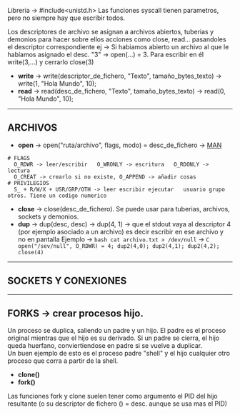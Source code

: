 
Libreria -> #include<unistd.h>
Las funciones syscall tienen parametros, pero no siempre hay que escribir todos. 

Los descriptores de archivo se asignan a archivos abiertos, tuberias y demonios para hacer sobre ellos acciones como close, read... pasandoles el descriptor 
correspondiente ej -> Si habiamos abierto un archivo al que le habíamos asignado el desc. "3" -> open(...) = 3. Para escribir en él write(3,...) y cerrarlo close(3)


 - **write** -> write(descriptor_de_fichero, "Texto", tamaño_bytes_texto)  ->  write(1, "Hola Mundo", 10);
 - **read** -> read(desc_de_fichero, "Texto", tamaño_bytes_texto)  ->  read(0, "Hola Mundo", 10);
 
 
 ----------------------------------------------------------------
 
 ## ARCHIVOS
 
  - **open** -> open("ruta/archivo", flags, modo) = desc_de_fichero -> [MAN](https://man7.org/linux/man-pages/man2/open.2.html)
 ```
 # FLAGS
   O_RDWR -> leer/escribir   O_WRONLY -> escritura   O_RDONLY -> lectura 
   O_CREAT -> crearlo si no existe, O_APPEND -> añadir cosas 
 # PRIVILEGIOS
   S_ + R/W/X + USR/GRP/OTH -> leer escribir ejecutar   usuario grupo otros. Tiene un codigo numerico
 ```
 - **close** -> close(desc_de_fichero). Se puede usar para tuberias, archivos, sockets y demonios.
 - **dup** -> dup(desc, desc) -> 
dup(4, 1) -> que el stdout vaya al descriptor 4 (por ejemplo asociado a un archivo) es decir escribir en ese archivo y no en pantalla
Ejemplo ->  ```bash cat archivo.txt > /dev/null``` -> ```C open("/sev/null", O_RDWR) = 4; dup2(4,0); dup2(4,1); dup2(4,2); close(4)```

----------------------------------------------------------------
 
 ## SOCKETS Y CONEXIONES 
 
 
 
----------------------------------------------------------------
 
 ## FORKS -> crear procesos hijo.

Un proceso se duplica, saliendo un padre y un hijo. El padre es el proceso original mientras que el hijo es su derivado. Si un padre se cierra, el hijo queda
huerfano, conviertiendose en padre si se vuelve a duplicar.   
Un buen ejemplo de esto es el proceso padre "shell" y el hijo cualquier otro proceso que corra a partir de la shell.

  - **clone()**
  - **fork()**

Las funciones fork y clone suelen tener como argumento el PID del hijo resultante (o su descriptor de fichero () = desc. aunque se usa mas el PID)
 
 
 
